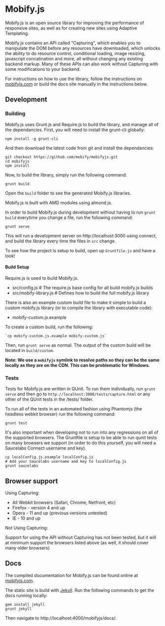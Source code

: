 # Mobify.js

Mobify.js is an open source library for improving the performance of responsive 
sites, as well as for creating new sites using Adaptive Templating. 

Mobify.js contains an API called "Capturing", which enables you to manipulate the DOM
before any resources have downloaded, which unlocks the ability to do resource
control, conditional loading, image resizing, javascript  concatination and
more, all without changing any existing backend markup. Many of these APIs
can also work without Capturing with some modifications to your backend.

For instructions on how to use the library, follow the instructions on [mobifyjs.com](https://www.mobifyjs.com/)
or build the docs site manually in the instructions below.

## Development

### Building

Mobify.js uses Grunt.js and Require.js to build the library, and manage all of the dependancies. First, you will need to install the grunt-cli globally:

    npm install -g grunt-cli

And then download the latest code from git and install the dependancies:

    git checkout https://github.com/mobify/mobifyjs.git
    cd mobifyjs
    npm install

Now, to build the library, simply run the following command:

    grunt build

Open the `build` folder to see the generated Mobify.js libraries.

Mobify.js is built with AMD modules using almond.js.

In order to build Mobify.js during development without having to run
`grunt build` everytime you change a file, run the following command:
    
    grunt serve

This will run a development server on http://localhost:3000 using connect,
and build the library every time the files in `src` change.

To see how the project is setup to build, open up `Gruntfile.js` and have a look!

#### Build Setup

Require.js is used to build Mobify.js. 

 - src/config.js # The require.js base config for all build mobify.js builds
 - src/mobify-library.js # Defines how to build the full mobify.js library

There is also an example custom build file to make it simple to build a custom
mobify.js library (or to compile the library with executable code):

 - mobify-custom.js.example

To create a custom build, run the following:

    `cp mobify-custom.js.example mobify-custom.js`

Then, run `grunt serve` as normal. The output of the custom build will be
located in `build/custom`.

**Note: We use a `mobifyjs` symlink to resolve paths so they can be the same
locally as they are on the CDN. This can be problematic for Windows.**

### Tests

Tests for Mobify.js are written in QUnit. To run them individually, run
`grunt serve` and then go to `http://localhost:3000/tests/capture.html`
or any other of the QUnit tests in the /tests/ folder.

To run all of the tests in an automated fashion using Phantomjs
(the headless webkit browser) run the following command:

    grunt test

It's also important when developing not to run into any regressions on all of the
supported browsers. The Gruntfile is setup to be able to run qunit tests
on many browsers we support (in order to do this yourself, you will need a
Saucelabs Connect username and key).

    cp localConfig.js.example localConfig.js
    # Add your Saucelabs username and key to localConfig.js
    grunt saucelabs

## Browser support

Using Capturing:

 - All Webkit browsers (Safari, Chrome, Netfront, etc)
 - Firefox - version 4 and up
 - Opera - 11 and up (previous versions untested)
 - IE - 10 and up

Not Using Capturing:

Support for using the API without Capturing has not been tested, but it will
at minimum support the browsers listed above (as well, it should cover many 
older browsers)

##  Docs

The compiled documentation for Mobify.js can be found online at [mobifyjs.com](https://www.mobifyjs.com/).

The static site is build with [Jekyll](http://jekyllrb.com/). Run the following commands to get the docs running locally:

    gem install jekyll
    grunt jekyll

Then navigate to http://localhost:4000/mobifyjs/docs/.
